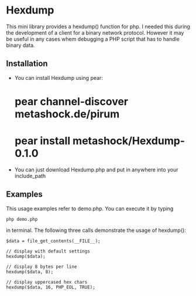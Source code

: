 Hexdump
=======

This mini library provides a hexdump() function for php. I needed this during the development of a client for a binary network protocol. However it may be useful in any cases whem debugging a PHP script that has to handle binary data.

Installation
------------

- You can install Hexdump using pear:

    # pear channel-discover metashock.de/pirum
    # pear install metashock/Hexdump-0.1.0

- You can just download Hexdump.php and put in anywhere into your
  include\_path

Examples
--------

This usage examples refer to demo.php. You can execute it by typing 

    php demo.php

in terminal. The following three calls demonstrate the usage of hexdump():

    $data = file_get_contents(__FILE__);

    // display with default settings
    hexdump($data);

    // display 8 bytes per line
    hexdump($data, 8);

    // display uppercased hex chars
    hexdump($data, 16, PHP_EOL, TRUE);
  
